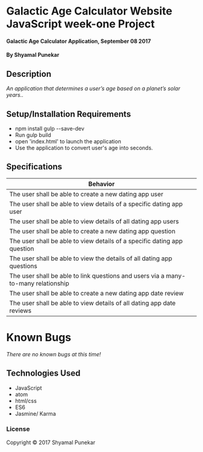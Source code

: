 # Galactic Age Calculator Website JavaScript week-one Project

#### Galactic Age Calculator Application, September 08 2017

#### By Shyamal Punekar

## Description

_An application that determines a user’s age based on a planet’s solar years.._

## Setup/Installation Requirements
* npm install gulp --save-dev
* Run gulp build
* open 'index.html' to launch the application
* Use the application to convert user's age into seconds.

## Specifications

| Behavior      |
| ------------- |
| The user shall be able to create a new dating app user |
| The user shall be able to view details of a specific dating app user |
| The user shall be able to view details of all dating app users |
| The user shall be able to create a new dating app question |
| The user shall be able to view details of a specific dating app question |
| The user shall be able to view the details of all dating app questions |
| The user shall be able to link questions and users via a many-to-many relationship |
| The user shall be able to create a new dating app date review |
| The user shall be able to view details of all dating app date reviews |

# Known Bugs
_There are no known bugs at this time!_


## Technologies Used

* JavaScript
* atom
* html/css
* ES6
* Jasmine/ Karma

### License

Copyright &copy; 2017 Shyamal Punekar
